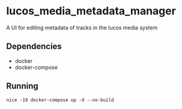# lucos_media_metadata_manager
A UI for editing metadata of tracks in the lucos media system

## Dependencies
* docker
* docker-compose

## Running
`nice -19 docker-compose up -d --no-build`
